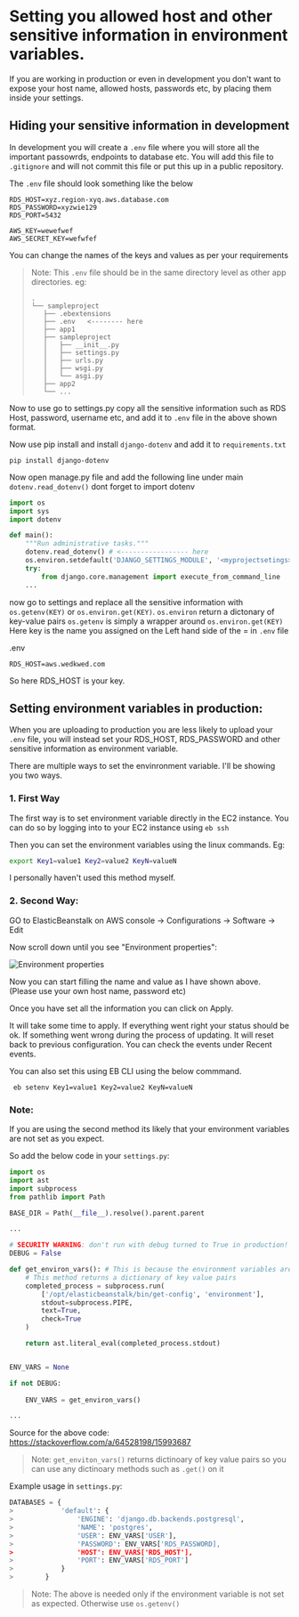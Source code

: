 # Setting you allowed host and other sensitive information in environment variables.

If you are working in production or even in development you don't want to expose your host name, allowed hosts, passwords etc, by placing them inside your settings.

## Hiding your sensitive information in development

In development you will create a `.env` file where you will store all the important passowrds, endpoints to database etc. You will add this file to `.gitignore` and will not commit this file or put this up in a public repository.

The `.env` file should look something like the below
```
RDS_HOST=xyz.region-xyq.aws.database.com
RDS_PASSWORD=xyzwie129
RDS_PORT=5432

AWS_KEY=wewefwef
AWS_SECRET_KEY=wefwfef
```
You can change the names of the keys and values as per your requirements

> Note: This `.env` file should be in the same directory level as other app directories.
eg:
>```
>.
>└── sampleproject
>    ├── .ebextensions
>    ├── .env   <-------- here
>    ├── app1
>    ├── sampleproject
>    │   ├── __init__.py
>    │   ├── settings.py
>    │   ├── urls.py
>    │   ├── wsgi.py
>    │   └── asgi.py
>    ├── app2
>    └── ...
>```

Now to use go to settings.py copy all the sensitive information such as RDS Host, password, username etc, and add it to `.env` file in the above shown format.

Now use pip install and install `django-dotenv` and add it to `requirements.txt`
```
pip install django-dotenv
```

Now open manage.py file and add the following line under main `dotenv.read_dotenv()` dont forget to import dotenv

```python
import os
import sys
import dotenv

def main():
    """Run administrative tasks."""
    dotenv.read_dotenv() # <----------------- here
    os.environ.setdefault('DJANGO_SETTINGS_MODULE', '<myprojectsetings>.settings')
    try:
        from django.core.management import execute_from_command_line
    ...
```

now go to settings and replace all the sensitive information with `os.getenv(KEY)` or `os.environ.get(KEY)`. `os.environ` return a dictonary of key-value pairs `os.getenv` is simply a wrapper around `os.environ.get(KEY)`  Here key is the name you assigned on the Left hand side of the = in `.env` file

.env
```
RDS_HOST=aws.wedkwed.com
```
So here RDS_HOST is your key.

## Setting environment variables in production:

When you are uploading to production you are less likely to upload your `.env` file, you will instead set your RDS_HOST, RDS_PASSWORD and other sensitive information as environment variable. 

There are multiple ways to set the envinronment variable. I'll be showing you two ways.

### 1. First Way

The first way is to set environment variable directly in the EC2 instance. 
You can do so by logging into to your EC2 instance using `eb ssh`

Then you can set the environment variables using the linux commands.
Eg:
```sh
export Key1=value1 Key2=value2 KeyN=valueN
```

I personally haven't used this method myself.

### 2. Second Way:

GO to ElasticBeanstalk on AWS console -> Configurations -> Software -> Edit

Now scroll down until you see "Environment properties":

![Environment properties](https://github.com/PaulleDemon/AWS-deployment/blob/master/images/environment-properties.jpg)

Now you can start filling the name and value as I have shown above. (Please use your own host name, password etc)

Once you have set all the information you can click on Apply.

It will take some time to apply. If everything went right your status should be ok. If something went wrong during the process of updating. It will reset back to previous configuration. You can check the events under Recent events.


You can also set this using EB CLI using the below commmand.
```
 eb setenv Key1=value1 Key2=value2 KeyN=valueN
```
### Note:

If you are using the second method its likely that your environment variables are not set as you expect.

So add the below code in your `settings.py`:

```python
import os
import ast
import subprocess
from pathlib import Path

BASE_DIR = Path(__file__).resolve().parent.parent

...

# SECURITY WARNING: don't run with debug turned to True in production!
DEBUG = False

def get_environ_vars(): # This is because the environment variables are set in this path in elasticbeanstalk
    # This method returns a dictionary of key value pairs
    completed_process = subprocess.run(
        ['/opt/elasticbeanstalk/bin/get-config', 'environment'],
        stdout=subprocess.PIPE,
        text=True,
        check=True
    )

    return ast.literal_eval(completed_process.stdout)


ENV_VARS = None

if not DEBUG:
    
    ENV_VARS = get_environ_vars()

...
```
Source for the above code: https://stackoverflow.com/a/64528198/15993687

> Note: `get_enviton_vars()` returns dictinoary of key value pairs so you can use any dictinoary methods such as `.get()` on it

Example usage in `settings.py`:

```python
DATABASES = {
>            'default': {
>                'ENGINE': 'django.db.backends.postgresql',
>                'NAME': 'postgres',
>                'USER': ENV_VARS['USER'],
>                'PASSWORD': ENV_VARS['RDS_PASSWORD],
>                'HOST': ENV_VARS['RDS_HOST'],
>                'PORT': ENV_VARS['RDS_PORT']
>            }
>        }

```

> Note: The above is needed only if the environment variable is not set as expected. Otherwise use `os.getenv()`
